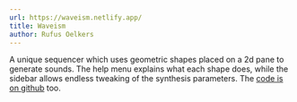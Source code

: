 ```yaml
---
url: https://waveism.netlify.app/
title: Waveism
author: Rufus Oelkers
---
```


A unique sequencer which uses geometric shapes placed on a 2d pane to generate sounds. The help menu explains what each shape does, while the sidebar allows endless tweaking of the synthesis parameters. The [code is on github](https://github.com/roelkers/canvas-audio-chaos) too.
